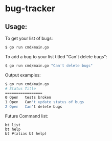 # bug-tracker

## Usage:

To get your list of bugs:

``` bash
$ go run cmd/main.go
```

To add a bug to your list titled "Can't delete bugs":

``` bash
$ go run cmd/main.go "Can't delete bugs"
```

Output examples:

``` bash
$ go run cmd/main.go
# Status Title
=================
0 Open   tests broken
1 Open   Can't update status of bugs
2 Open   Can't delete bugs
```

Future Command list:

```
bt list
bt help
bt #(alias bt help)
```